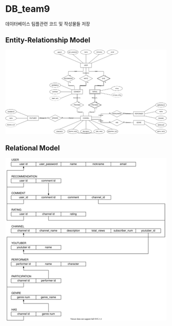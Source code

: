 # DB_team9
데이터베이스 팀플관련 코드 및 작성물들 저장
## Entity-Relationship Model
![Entity-Relationship Model](./er.drawio.svg)
## Relational Model
![Relational Model](./relational.drawio.svg)